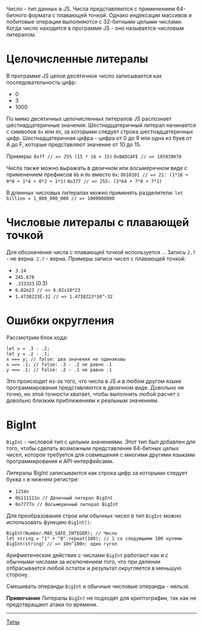 Число - тип данных в JS.
Числа представляются с применением 64-битного формата с плавающей точкой.
Однако индексация массивов и побитовые операции выполняются с 32-битными целыми числами.
Когда число находится в программе JS - оно называется числовым литералом.

# Целочисленные литералы
В программе JS целое десятичное число записывается как последовательность цифр: 
- 0
- 3
- 1000

По мимо десятичных целочисленных литералов JS распознает шестнадцатеричные значения.
Шестнадцатеричный литерал начинается с символов `0x` или `0X`, за которыми следует строка шестнадцатеричных цифр. 
Шестнадцатеричная цифра - цифра от 0 до 9 или одна из букв от A до F, которые представляют значение от 10 до 15. 

Примеры:
`0xff // => 255 (15 * 16 + 15)`
`0xBADCAFE // => 195939070`

Числа также можно выражать в двоичном или восьмеричном виде с применением префиксов `0b` и `0o` вместо `0x`:
`0b10101 // => 21: (1*16 + 0*8 + 1*4 + 0*2 + 1*1)`
`0o377 // => 255: (3*64 + 7*8 + 7*1)`

В длинных числовых литералах можно применять разделители:
`let billion = 1_000_000_000 // => 1000000000`
# Числовые литералы с плавающей точкой
Для обозначения числа с плавающей точкой используется `.`.
Запись `2,7` - не верна. `2.7` - верна.
Примеры записи чисел с плавающей точкой:
- `3.14`
- `245.678`
- `.333333` (0.3)
- `6.02e23 // => 6.02x10*23`
- `1.4738223E-32 // => 1.4738223*10^-32`

# Ошибки округления
Рассмотрим блок кода:
```
let x = .3 - .2;
let y = .2 - .1;
x === y; // false: два значения не одинаковы
x === .1; // false: .3 - .2 не равно .1
y === .1; // false: .2 - .1 не равно .1
```

Это происходит из-за того, что числа в JS и в любом другом языке программирования представляются в двоичном виде. Довольно не точно, но этой точности хватает, чтобы выполнить любой расчет с довольно близким приближениям к реальным значениям.

# BigInt
`BigInt` - числовой тип с целыми значениями. Этот тип был добавлен для того, чтобы сделать возможным представление 64-битных целых чисел, которое требуется для совмещения с многими другими языками программирования и API-интерфейсами.

Литералы BigInt записываются как строка цифр за которыми следует буква `n` в нижнем регистре:
- `1234n`
- `0b111111n // Двоичный литерал BigInt`
- `0o7777n // Восьмеричный литерал BigInt`

Для преобразования строк или обычных чисел в тип `BigInt` можно использовать функцию `BigInt()`:
```
BigInt(Number.MAX_SAFE_INTEGER); // Число
let string = "1" + "0".repeat(100); // 1 со следующими 100 нулями
BigInt(string) // => 10n^100n: один гугол
```

Арифметические действия с числами `BigInt` работают как и с обычными числами за исключением того, что при делении отбрасывается любой остаток и результат округляется в меньшую сторону.

Смешивать операнды `BigInt` и обычные числовые операнды - нельзя.

**Примечание**
Литералы `BigInt` не подходят для криптографии, так как не предотвращают атаки по времени.

---
[Типы](Типы)